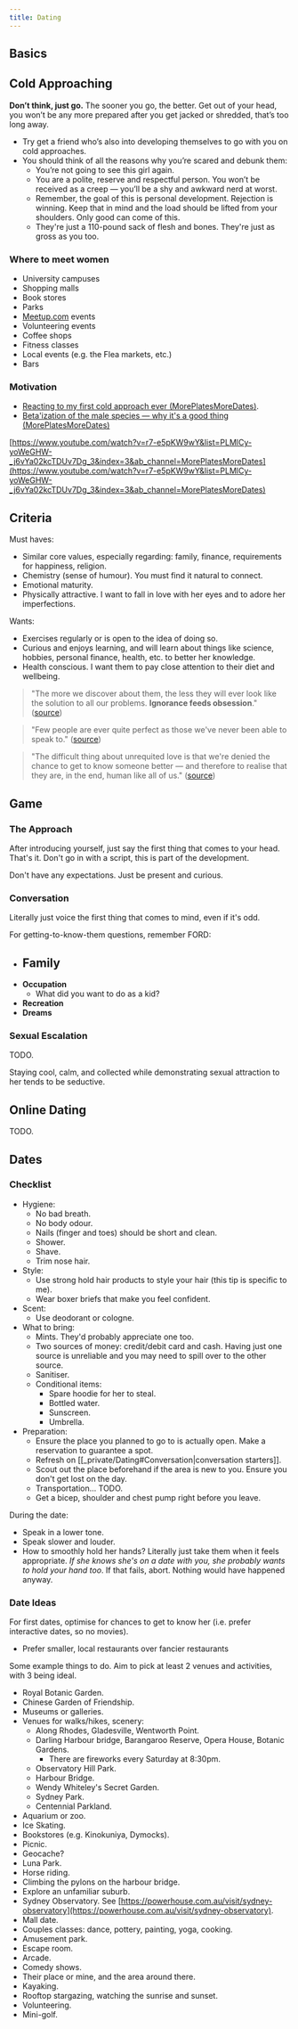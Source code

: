 ```yaml
---
title: Dating
---
```


## Basics

## Cold Approaching
**Don’t think, just go.** The sooner you go, the better. Get out of your head, you won’t be any more prepared after you get jacked or shredded, that’s too long away.
- Try get a friend who’s also into developing themselves to go with you on cold approaches.
- You should think of all the reasons why you’re scared and debunk them:
    - You’re not going to see this girl again.
    - You are a polite, reserve and respectful person. You won’t be received as a creep — you’ll be a shy and awkward nerd at worst.
    - Remember, the goal of this is personal development. Rejection is winning. Keep that in mind and the load should be lifted from your shoulders. Only good can come of this.
    - They're just a 110-pound sack of flesh and bones. They're just as gross as you too.

### Where to meet women
- University campuses
- Shopping malls
- Book stores
- Parks
- [Meetup.com](http://Meetup.com) events
- Volunteering events
- Coffee shops
- Fitness classes
- Local events (e.g. the Flea markets, etc.)
- Bars

### Motivation
- [Reacting to my first cold approach ever (MorePlatesMoreDates)](https://www.youtube.com/watch?v=1QUv78kB98U&ab_channel=MorePlatesMoreDates).
- [Beta'ization of the male species — why it's a good thing (MorePlatesMoreDates)](https://www.youtube.com/watch?v=r7-e5pKW9wY&list=PLMlCy-yoWeGHW-_j6vYa02kcTDUv7Dg_3&index=4&ab_channel=MorePlatesMoreDates)

[https://www.youtube.com/watch?v=r7-e5pKW9wY&list=PLMlCy-yoWeGHW-_j6vYa02kcTDUv7Dg_3&index=3&ab_channel=MorePlatesMoreDates](https://www.youtube.com/watch?v=r7-e5pKW9wY&list=PLMlCy-yoWeGHW-_j6vYa02kcTDUv7Dg_3&index=3&ab_channel=MorePlatesMoreDates)

## Criteria
Must haves:
- Similar core values, especially regarding: family, finance, requirements for happiness, religion.
- Chemistry (sense of humour). You must find it natural to connect.
- Emotional maturity.
- Physically attractive. I want to fall in love with her eyes and to adore her imperfections.

Wants:
- Exercises regularly or is open to the idea of doing so.
- Curious and enjoys learning, and will learn about things like science, hobbies, personal finance, health, etc. to better her knowledge.
- Health conscious. I want them to pay close attention to their diet and wellbeing.

> "The more we discover about them, the less they will ever look like the solution to all our problems. **Ignorance feeds obsession**." ([source](https://www.youtube.com/watch?v=tAsH_LXT9P0&ab_channel=TheSchoolofLife))

> "Few people are ever quite perfect as those we've never been able to speak to." ([source](https://www.youtube.com/watch?v=00SLmJuJ1Ig&ab_channel=TheSchoolofLife))

> "The difficult thing about unrequited love is that we're denied the chance to get to know someone better — and therefore to realise that they are, in the end, human like all of us." ([source](https://www.youtube.com/watch?v=00SLmJuJ1Ig&ab_channel=TheSchoolofLife))

## Game

### The Approach
After introducing yourself, just say the first thing that comes to your head. That's it. Don't go in with a script, this is part of the development.

Don't have any expectations. Just be present and curious.

### Conversation

Literally just voice the first thing that comes to mind, even if it's odd.

For getting-to-know-them questions, remember FORD:
- **Family**
    - 
- **Occupation**
    - What did you want to do as a kid?
- **Recreation**
- **Dreams**

### Sexual Escalation
TODO.

Staying cool, calm, and collected while demonstrating sexual attraction to her tends to be seductive.

## Online Dating
TODO.

## Dates
### Checklist
- Hygiene:
	- No bad breath.
	- No body odour.
	- Nails (finger and toes) should be short and clean.
	- Shower.
	- Shave.
	- Trim nose hair.
- Style:
	- Use strong hold hair products to style your hair (this tip is specific to me).
	- Wear boxer briefs that make you feel confident.
- Scent:
	- Use deodorant or cologne.
- What to bring:
	- Mints. They'd probably appreciate one too.
	- Two sources of money: credit/debit card and cash. Having just one source is unreliable and you may need to spill over to the other source.
	- Sanitiser.
	- Conditional items:
		- Spare hoodie for her to steal.
		- Bottled water.
		- Sunscreen.
		- Umbrella.
- Preparation:
	- Ensure the place you planned to go to is actually open. Make a reservation to guarantee a spot.
	- Refresh on [[_private/Dating#Conversation|conversation starters]].
	- Scout out the place beforehand if the area is new to you. Ensure you don't get lost on the day.
	- Transportation... TODO.
	- Get a bicep, shoulder and chest pump right before you leave.

During the date:
- Speak in a lower tone.
- Speak slower and louder.
- How to smoothly hold her hands? Literally just take them when it feels appropriate. *If she knows she's on a date with you, she probably wants to hold your hand too*. If that fails, abort. Nothing would have happened anyway.

### Date Ideas
For first dates, optimise for chances to get to know her (i.e. prefer interactive dates, so no movies).
- Prefer smaller, local restaurants over fancier restaurants

Some example things to do. Aim to pick at least 2 venues and activities, with 3 being ideal.
- Royal Botanic Garden.
- Chinese Garden of Friendship.
- Museums or galleries.
- Venues for walks/hikes, scenery:
	- Along Rhodes, Gladesville, Wentworth Point.
	- Darling Harbour bridge, Barangaroo Reserve, Opera House, Botanic Gardens.
		- There are fireworks every Saturday at 8:30pm.
	- Observatory Hill Park.
	- Harbour Bridge.
	- Wendy Whiteley's Secret Garden.
	- Sydney Park.
	- Centennial Parkland.
- Aquarium or zoo.
- Ice Skating.
- Bookstores (e.g. Kinokuniya, Dymocks).
- Picnic.
- Geocache?
- Luna Park.
- Horse riding.
- Climbing the pylons on the harbour bridge.
- Explore an unfamiliar suburb.
- Sydney Observatory. See [https://powerhouse.com.au/visit/sydney-observatory](https://powerhouse.com.au/visit/sydney-observatory).
- Mall date.
- Couples classes: dance, pottery, painting, yoga, cooking.
- Amusement park.
- Escape room.
- Arcade.
- Comedy shows.
- Their place or mine, and the area around there.
- Kayaking.
- Rooftop stargazing, watching the sunrise and sunset.
- Volunteering.
- Mini-golf.
